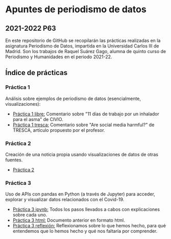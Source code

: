 # Apuntes de periodismo de datos
## 2021-2022 P63
En este repositorio de GitHub se recopilarán las prácticas realizadas en la asignatura Periodismo de Datos, impartida en la Universidad Carlos III de Madrid. Son los trabajos de Raquel Suárez Gago, alumna de quinto curso de Periodismo y Humanidades en el periodo 2021-22.

## Índice de prácticas
### Práctica 1
Análisis sobre ejemplos de periodismo de datos (esencialmente, visualizaciones):
- [Práctica 1 libre:](https://github.com/RaquelSG99/apuntes-periodismo-datos/blob/main/practica-1-libre.md) Comentario sobre "11 días de trabajo por un inhalador para el asma" de CIVIO.
- [Práctica 1 tresca:](https://github.com/RaquelSG99/apuntes-periodismo-datos/blob/main/practica-1-tresca.md) Comentario sobre "Are social media harmful?" de TRESCA, artículo propuesto por el profesor.
### Práctica 2
Creación de una noticia propia usando visualizaciones de datos de otras fuentes.
- [Práctica 2](https://github.com/RaquelSG99/apuntes-periodismo-datos/blob/main/practica-2.md)
### Práctica 3
Uso de APIs con pandas en Python (a través de Jupyter) para acceder, explorar y visualizar datos relacionados con el Covid-19. 
- [Práctica 3 ipynb:](https://github.com/RaquelSG99/apuntes-periodismo-datos/blob/main/python-api-covid19-pandas.ipynb) Todos los pasos llevados a cabos con explicaciones sobre cada uno.
- [Práctica 3 html:](https://github.com/RaquelSG99/apuntes-periodismo-datos/blob/main/python-api-covid19-pandas.html) Documento anterior en formato html.
- [Práctica 3 reflexión:](https://github.com/RaquelSG99/apuntes-periodismo-datos/blob/main/practica-3.md) Reflexionamos sobre lo que hemos hecho, para qué entendemos que lo hemos hecho y qué nos faltaría por comprender.
